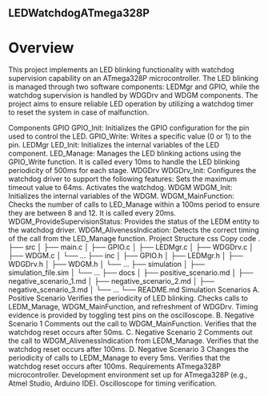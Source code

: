 ## LEDWatchdogATmega328P
# Overview
This project implements an LED blinking functionality with watchdog supervision capability on an ATmega328P microcontroller. The LED blinking is managed through two software components: LEDMgr and GPIO, while the watchdog supervision is handled by WDGDrv and WDGM components. The project aims to ensure reliable LED operation by utilizing a watchdog timer to reset the system in case of malfunction.

Components
GPIO
GPIO_Init: Initializes the GPIO configuration for the pin used to control the LED.
GPIO_Write: Writes a specific value (0 or 1) to the pin.
LEDMgr
LED_Init: Initializes the internal variables of the LED component.
LED_Manage: Manages the LED blinking actions using the GPIO_Write function. It is called every 10ms to handle the LED blinking periodicity of 500ms for each stage.
WDGDrv
WDGDrv_Init: Configures the watchdog driver to support the following features:
Sets the maximum timeout value to 64ms.
Activates the watchdog.
WDGM
WDGM_Init: Initializes the internal variables of the WDGM.
WDGM_MainFunction: Checks the number of calls to LED_Manage within a 100ms period to ensure they are between 8 and 12. It is called every 20ms.
WDGM_ProvideSupervisionStatus: Provides the status of the LEDM entity to the watchdog driver.
WDGM_AlivenessIndication: Detects the correct timing of the call from the LED_Manage function.
Project Structure
css
Copy code
.
├── src
│   ├── main.c
│   ├── GPIO.c
│   ├── LEDMgr.c
│   ├── WDGDrv.c
│   ├── WDGM.c
│   └── ...
├── inc
│   ├── GPIO.h
│   ├── LEDMgr.h
│   ├── WDGDrv.h
│   ├── WDGM.h
│   └── ...
├── simulation
│   ├── simulation_file.sim
│   └── ...
├── docs
│   ├── positive_scenario.md
│   ├── negative_scenario_1.md
│   ├── negative_scenario_2.md
│   ├── negative_scenario_3.md
│   └── ...
└── README.md
Simulation Scenarios
A. Positive Scenario
Verifies the periodicity of LED blinking.
Checks calls to LEDM_Manage, WDGM_MainFunction, and refreshment of WDGDrv.
Timing evidence is provided by toggling test pins on the oscilloscope.
B. Negative Scenario 1
Comments out the call to WDGM_MainFunction.
Verifies that the watchdog reset occurs after 50ms.
C. Negative Scenario 2
Comments out the call to WDGM_AlivenessIndication from LEDM_Manage.
Verifies that the watchdog reset occurs after 100ms.
D. Negative Scenario 3
Changes the periodicity of calls to LEDM_Manage to every 5ms.
Verifies that the watchdog reset occurs after 100ms.
Requirements
ATmega328P microcontroller.
Development environment set up for ATmega328P (e.g., Atmel Studio, Arduino IDE).
Oscilloscope for timing verification.
